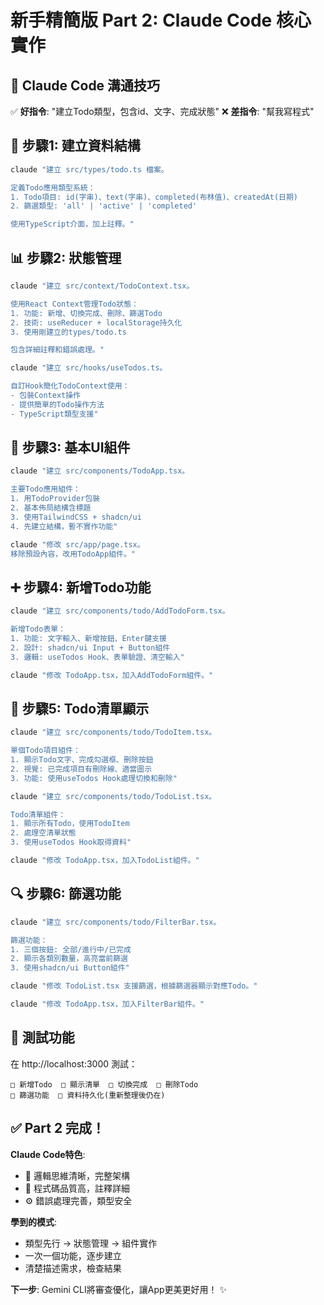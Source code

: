 # 新手精簡版 Part 2: Claude Code 核心實作

## 🧠 Claude Code 溝通技巧

✅ **好指令**: "建立Todo類型，包含id、文字、完成狀態"
❌ **差指令**: "幫我寫程式"

## 🔧 步驟1: 建立資料結構

```bash
claude "建立 src/types/todo.ts 檔案。

定義Todo應用類型系統：
1. Todo項目: id(字串)、text(字串)、completed(布林值)、createdAt(日期)
2. 篩選類型: 'all' | 'active' | 'completed'

使用TypeScript介面，加上註釋。"
```

## 📊 步驟2: 狀態管理

```bash
claude "建立 src/context/TodoContext.tsx。

使用React Context管理Todo狀態：
1. 功能: 新增、切換完成、刪除、篩選Todo
2. 技術: useReducer + localStorage持久化
3. 使用剛建立的types/todo.ts

包含詳細註釋和錯誤處理。"

claude "建立 src/hooks/useTodos.ts。

自訂Hook簡化TodoContext使用：
- 包裝Context操作
- 提供簡單的Todo操作方法
- TypeScript類型支援"
```

## 🎨 步驟3: 基本UI組件

```bash
claude "建立 src/components/TodoApp.tsx。

主要Todo應用組件：
1. 用TodoProvider包裝
2. 基本佈局結構含標題
3. 使用TailwindCSS + shadcn/ui
4. 先建立結構，暫不實作功能"

claude "修改 src/app/page.tsx。
移除預設內容，改用TodoApp組件。"
```

## ➕ 步驟4: 新增Todo功能

```bash
claude "建立 src/components/todo/AddTodoForm.tsx。

新增Todo表單：
1. 功能: 文字輸入、新增按鈕、Enter鍵支援
2. 設計: shadcn/ui Input + Button組件
3. 邏輯: useTodos Hook、表單驗證、清空輸入"

claude "修改 TodoApp.tsx，加入AddTodoForm組件。"
```

## 📝 步驟5: Todo清單顯示

```bash
claude "建立 src/components/todo/TodoItem.tsx。

單個Todo項目組件：
1. 顯示Todo文字、完成勾選框、刪除按鈕
2. 視覺: 已完成項目有刪除線、適當圖示
3. 功能: 使用useTodos Hook處理切換和刪除"

claude "建立 src/components/todo/TodoList.tsx。

Todo清單組件：
1. 顯示所有Todo，使用TodoItem
2. 處理空清單狀態
3. 使用useTodos Hook取得資料"

claude "修改 TodoApp.tsx，加入TodoList組件。"
```

## 🔍 步驟6: 篩選功能

```bash
claude "建立 src/components/todo/FilterBar.tsx。

篩選功能：
1. 三個按鈕: 全部/進行中/已完成
2. 顯示各類別數量，高亮當前篩選
3. 使用shadcn/ui Button組件"

claude "修改 TodoList.tsx 支援篩選，根據篩選器顯示對應Todo。"

claude "修改 TodoApp.tsx，加入FilterBar組件。"
```

## 🧪 測試功能

在 http://localhost:3000 測試：

```
□ 新增Todo  □ 顯示清單  □ 切換完成  □ 刪除Todo
□ 篩選功能  □ 資料持久化(重新整理後仍在)
```

## ✅ Part 2 完成！

**Claude Code特色**:
* 🧠 邏輯思維清晰，完整架構
* 📝 程式碼品質高，註釋詳細
* ⚙️ 錯誤處理完善，類型安全

**學到的模式**:
* 類型先行 → 狀態管理 → 組件實作
* 一次一個功能，逐步建立
* 清楚描述需求，檢查結果

**下一步**: Gemini CLI將審查優化，讓App更美更好用！ ✨
